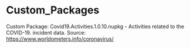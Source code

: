 # Custom_Packages
Custom Package: Covid19.Activities.1.0.10.nupkg - 
Activities related to the COVID-19. incident data. 
Source: https://www.worldometers.info/coronavirus/
